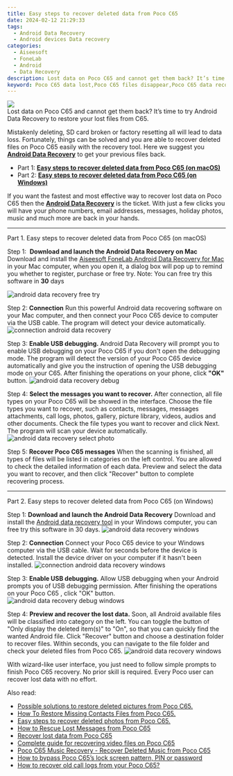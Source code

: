 ```yaml
---
title: Easy steps to recover deleted data from Poco C65
date: 2024-02-12 21:29:33
tags: 
  - Android Data Recovery
  - Android devices Data recovery
categories: 
  - Aiseesoft
  - FoneLab
  - Android
  - Data Recovery
description: Lost data on Poco C65 and cannot get them back? It’s time to try Android Data Recovery to restore your lost files from C65.
keyword: Poco C65 data lost,Poco C65 files disappear,Poco C65 data recovery,restore deleted data on Poco C65,broken Poco C65 data recovery solution,Regain missing files on Poco C65,Poco C65 issues with data deleted,my data deleted from Poco C65 how to undo data,how to recover deleted data in Poco C65,Poco C65 retrieve deleted data,Poco C65 data deleted itself,data disappear Poco C65
---
```


<img src="https://img0mobiles.techidaily.com/images/best-assets/devices/poco/poco-c65/3.jpg" class="atpl-imgstyle"  />

<div class="atpl-content atpl-for-fonelab-android recover-data">

<div class="atpl-post-description-part-1">
Lost data on Poco C65 and cannot get them back? It’s time to try Android Data Recovery to restore your lost files from C65.
</div>
<div class="atpl-post-device-model-description">

</div>




<div class="atpl-post-description-part-2">
<div class="tpl-content-sub-paragraph-normal">
  <p>
    Mistakenly deleting, SD card broken or factory resetting all will lead to data loss. Fortunately, things can be solved and you are able to recover deleted files on Poco C65 easily with the recovery tool. Here we suggest you <a href="https://tools.techidaily.com/aiseesoft-android-data-recovery/" target="_blank" rel="noopener"><strong>Android Data Recovery</strong></a> to get your previous files back.
  </p>
</div>
</div>


<ul>
  <li>Part 1: <strong><a href="#p1">Easy steps to recover deleted data from Poco C65 (on macOS)</a></strong></li>
  <li>Part 2: <strong><a href="#p2">Easy steps to recover deleted data from Poco C65 (on Windows)</a></strong></li>
</ul>


<div class="atpl-post-description-part-3">
<div class="tpl-content-sub-paragraph-normal">
    <p>
        If you want the fastest and most effective way to recover lost data on Poco C65 then the <a href="https://tools.techidaily.com/aiseesoft-android-data-recovery/" target="_blank" rel="noopener"><strong>Android Data Recovery</strong></a> is the ticket. With just a few clicks you will have your phone numbers, email addresses, messages, holiday photos, music and much more are back in your hands.
    </p>
</div>
</div>


<!-- Part 1 -->
<a id="p1" name="p1" ></a><hr>

<div>
  <span class="atpl-step-part-style">Part 1. Easy steps to recover deleted data from Poco C65 (on macOS)</span>
</div>  

<span class="atpl-stepstyle-a"><span>Step 1: </span></span> <strong>Download and launch the Android Data Recovery on Mac</strong>
Download and install the <a href="https://tools.techidaily.com/aiseesoft-android-data-recovery-for-mac/" target="_blank" rel="noopener">Aiseesoft FoneLab Android Data Recovery for Mac</a> in your Mac computer, when you open it, a dialog box will pop up to remind you whether to register, purchase or free try.
Note: You can free try this software in <strong>30</strong> days

<img src="https://tools.techidaily.com/images/apps/aiseesoft/android-data-recovery/mac-free-try.png" class="atpl-imgstyle" alt="android data recovery free try" />

<span class="atpl-stepstyle-a"><span>Step 2: </span></span> <strong>Connection</strong>
Run this powerful Android data recovering software on your Mac computer, and then connect your Poco C65 device to computer via the USB cable. The program will detect your device automatically.
<img src="https://tools.techidaily.com/images/apps/aiseesoft/android-data-recovery/mac-connection-interface.jpg" class="atpl-imgstyle" alt="connection android data recovery" />

<span class="atpl-stepstyle-a"><span>Step 3: </span></span> <strong>Enable USB debugging.</strong>
Android Data Recovery will prompt you to enable USB debugging on your Poco C65  if you don't open the debugging mode. The program will detect the version of your Poco C65 device automatically and give you the instruction of opening the USB debugging mode on your C65. After finishing the operations on your phone, click <strong>"OK"</strong> button.
<img src="https://tools.techidaily.com/images/apps/aiseesoft/android-data-recovery/mac-android-usb-debug.jpg"  class="atpl-imgstyle" alt="android data recovery debug" />

<span class="atpl-stepstyle-a"><span>Step 4: </span></span> <strong>Select the messages you want to recover.</strong>
After connection, all file types on your Poco C65 will be showed in the interface. Choose the file types you want to recover, such as contacts, messages, messages attachments, call logs, photos, gallery, picture library, videos, audios and other documents. Check the file types you want to recover and click Next. The program will scan your device automatically.
<img src="https://tools.techidaily.com/images/apps/aiseesoft/android-data-recovery/mac-choose-type-photos.jpg" class="atpl-imgstyle" alt="android data recovery select photo" />

<span class="atpl-stepstyle-a"><span>Step 5: </span></span> <strong>Recover Poco C65 messages</strong>
When the scanning is finished, all types of files will be listed in categories on the left control. You are allowed to check the detailed information of each data. Preview and select the data you want to recover, and then click "Recover" button to complete recovering process.


<a id="p2" name="p2"></a><hr>

<!-- Part 2 -->
<div>
  <span class="atpl-step-part-style">Part 2. Easy steps to recover deleted data from Poco C65 (on Windows)</span>
</div>

<span class="atpl-stepstyle-a"><span>Step 1: </span></span> <strong>Download and launch the Android Data Recovery</strong>
Download and install the <a href="https://tools.techidaily.com/aiseesoft-android-data-recovery-for-win/" target="_blank" rel="noopener">Android data recovery tool</a> in your Windows computer, you can free try this software in 30 days.
<img src="https://tools.techidaily.com/images/apps/aiseesoft/android-data-recovery/win-start-interface.png"  class="atpl-imgstyle" alt="android data recovery windows" />

<span class="atpl-stepstyle-a"><span>Step 2: </span></span> <strong>Connection</strong>
Connect your Poco C65 device to your Windows computer via the USB cable. Wait for seconds before the device is detected. Install the device driver on your computer if it hasn't been installed.
<img src="https://tools.techidaily.com/images/apps/aiseesoft/android-data-recovery/win-connection-interface.png" class="atpl-imgstyle" alt="connection android data recovery windows" />

<span class="atpl-stepstyle-a"><span>Step 3: </span></span> <strong>Enable USB debugging.</strong>
Allow USB debugging when your Android prompts you of USB debugging permission. After finishing the operations on your Poco C65 , click "OK" button.
<img src="https://tools.techidaily.com/images/apps/aiseesoft/android-data-recovery/win-android-usb-debug.png" class="atpl-imgstyle" alt="android data recovery debug windows" />

<span class="atpl-stepstyle-a"><span>Step 4: </span></span> <strong>Preview and recover the lost data.</strong>
Soon, all Android available files will be classified into category on the left. You can toggle the button of "Only display the deleted item(s)" to "On", so that you can quickly find the wanted Android file. Click "Recover" button and choose a destination folder to recover files. Within seconds, you can navigate to the file folder and check your deleted files from Poco C65.
<img src="https://tools.techidaily.com/images/apps/aiseesoft/android-data-recovery/win-recover-photos.png" class="atpl-imgstyle" alt="android data recovery windows" />

<div class="atpl-post-description-part-4">
<div class="tpl-content-sub-paragraph-normal">
  <p>
    With wizard-like user interface, you just need to follow simple prompts to finish Poco C65 recovery. No prior skill is required. Every Poco user can recover lost data with no effort.
  </p>
</div>
</div>


<ins class="adsbygoogle"
     style="display:block"
     data-ad-client="ca-pub-7571918770474297"
     data-ad-slot="8358498916"
     data-ad-format="auto"
     data-full-width-responsive="true"></ins>

<span class="atpl-alsoreadstyle">Also read:</span>
<div><ul>
<li><a href="/possible-solutions-to-restore-deleted-pictures-from-poco-c65-by-fonelab-android-recover-pictures/" target="_blank" rel="noopener"><u>Possible solutions to restore deleted pictures from Poco C65.</u></a></li>
<li><a href="/how-to-restore-missing-contacts-files-from-poco-c65-by-fonelab-android-recover-contacts/" target="_blank" rel="noopener"><u>How To  Restore Missing Contacts Files from Poco C65.</u></a></li>
<li><a href="/easy-steps-to-recover-deleted-photos-from-poco-c65-by-fonelab-android-recover-photos/" target="_blank" rel="noopener"><u>Easy steps to recover deleted photos from Poco C65.</u></a></li>
<li><a href="/how-to-rescue-lost-messages-from-poco-c65-by-fonelab-android-recover-messages/" target="_blank" rel="noopener"><u>How to Rescue Lost Messages from Poco C65</u></a></li>
<li><a href="/recover-lost-data-from-poco-c65-by-fonelab-android-recover-data/" target="_blank" rel="noopener"><u>Recover lost data from Poco C65</u></a></li>
<li><a href="/complete-guide-for-recovering-video-files-on-poco-c65-by-fonelab-android-recover-video/" target="_blank" rel="noopener"><u>Complete guide for recovering video files on Poco C65</u></a></li>
<li><a href="/poco-c65-music-recovery-recover-deleted-music-from-poco-c65-by-fonelab-android-recover-music/" target="_blank" rel="noopener"><u>Poco C65 Music Recovery - Recover Deleted Music from Poco C65</u></a></li>
<li><a href="/how-to-bypass-poco-c65-s-lock-screen-pattern-pin-or-password-by-drfone-android-unlock-android-unlock/" target="_blank" rel="noopener"><u>How to bypass Poco C65’s lock screen pattern, PIN or password</u></a></li>
<li><a href="/how-to-recover-old-call-logs-from-your-poco-c65-by-fonelab-android-recover-call-logs/" target="_blank" rel="noopener"><u>How to recover old call logs from your Poco C65?</u></a></li>
</ul></div>

</div>
